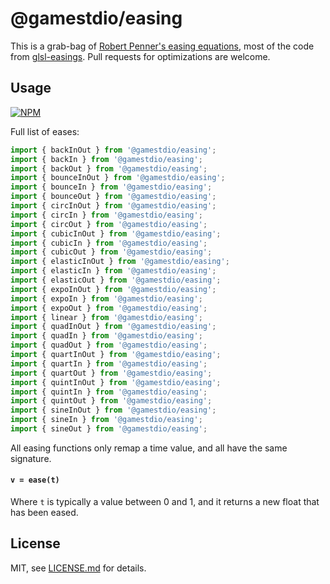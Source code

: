 # @gamestdio/easing

This is a grab-bag of [Robert Penner's easing equations](http://www.robertpenner.com/easing/), most of the code from [glsl-easings](https://www.npmjs.org/package/glsl-easings). Pull requests for optimizations are welcome.

## Usage

[![NPM](https://nodei.co/npm/@gamestdio/easing.png)](https://nodei.co/npm/@gamestdio/easing/)

Full list of eases:

```js
import { backInOut } from '@gamestdio/easing';
import { backIn } from '@gamestdio/easing';
import { backOut } from '@gamestdio/easing';
import { bounceInOut } from '@gamestdio/easing';
import { bounceIn } from '@gamestdio/easing';
import { bounceOut } from '@gamestdio/easing';
import { circInOut } from '@gamestdio/easing';
import { circIn } from '@gamestdio/easing';
import { circOut } from '@gamestdio/easing';
import { cubicInOut } from '@gamestdio/easing';
import { cubicIn } from '@gamestdio/easing';
import { cubicOut } from '@gamestdio/easing';
import { elasticInOut } from '@gamestdio/easing';
import { elasticIn } from '@gamestdio/easing';
import { elasticOut } from '@gamestdio/easing';
import { expoInOut } from '@gamestdio/easing';
import { expoIn } from '@gamestdio/easing';
import { expoOut } from '@gamestdio/easing';
import { linear } from '@gamestdio/easing';
import { quadInOut } from '@gamestdio/easing';
import { quadIn } from '@gamestdio/easing';
import { quadOut } from '@gamestdio/easing';
import { quartInOut } from '@gamestdio/easing';
import { quartIn } from '@gamestdio/easing';
import { quartOut } from '@gamestdio/easing';
import { quintInOut } from '@gamestdio/easing';
import { quintIn } from '@gamestdio/easing';
import { quintOut } from '@gamestdio/easing';
import { sineInOut } from '@gamestdio/easing';
import { sineIn } from '@gamestdio/easing';
import { sineOut } from '@gamestdio/easing';
```

All easing functions only remap a time value, and all have the same signature.

#### ```v = ease(t)```

Where `t` is typically a value between 0 and 1, and it returns a new float that has been eased.

## License

MIT, see [LICENSE.md](http://github.com/mattdesl/eases/blob/master/LICENSE.md) for details.
